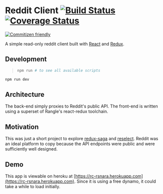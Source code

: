 # Reddit Client [![Build Status](https://travis-ci.org/rsnara/reddit-client.svg?branch=master)](https://travis-ci.org/rsnara/reddit-client) [![Coverage Status](https://coveralls.io/repos/github/rsnara/reddit-client/badge.svg?branch=master)](https://coveralls.io/github/rsnara/reddit-client?branch=master)
 [![Commitizen friendly](https://img.shields.io/badge/commitizen-friendly-brightgreen.svg)](http://commitizen.github.io/cz-cli/)

A simple read-only reddit client built with [React](https://github.com/facebook/react) and [Redux](https://github.com/reactjs/redux).

## Development
> ```bash
> npm run # to see all available scripts
> ```

```bash
npm run dev
```

## Architecture
The back-end simply proxies to Reddit's public API. The front-end is written using a superset of Rangle's react-redux toolchain.

## Motivation
This was just a short project to explore [redux-saga](https://github.com/yelouafi/redux-saga) and [reselect](https://github.com/reactjs/reselect). Reddit was an ideal platform to copy because the API endpoints were public and were sufficiently well designed.

## Demo
This app is viewable on heroku at [https://rc-rsnara.herokuapp.com](https://rc-rsnara.herokuapp.com). Since it is using a free dynamo, it could take a while to load initially.
